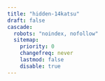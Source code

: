 ```yaml
---
title: "hidden-14katsu"
draft: false
cascade:
  robots: "noindex, nofollow"
  sitemap:
    priority: 0
    changefreq: never
    lastmod: false
    disable: true
---
```

